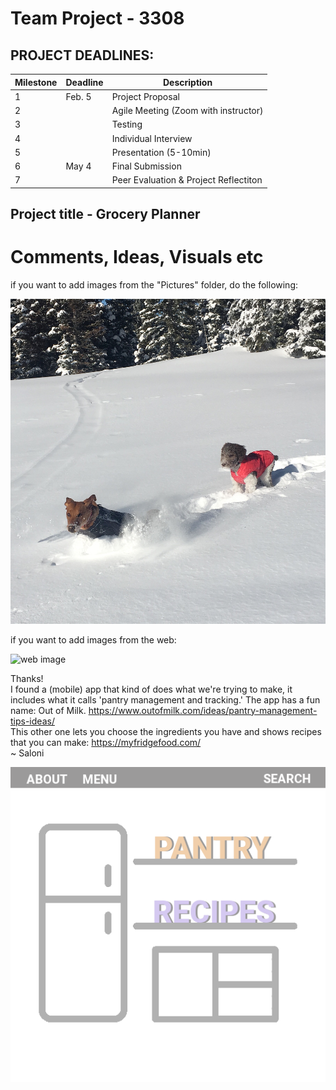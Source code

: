 # Team Project - 3308

## PROJECT DEADLINES:

  | Milestone | Deadline |   Description                         |
  | --------- | -------- | ------------------------------------  |
  |     1     |  Feb. 5  | Project Proposal                      |
  |     2     |          | Agile Meeting (Zoom with instructor)  |
  |     3     |          | Testing                               |
  |     4     |          | Individual Interview                  |
  |     5     |          | Presentation (5-10min)                |
  |     6     |  May 4   | Final Submission                      |
  |     7     |          | Peer Evaluation & Project Reflectiton |



## Project title - Grocery Planner

# Comments, Ideas, Visuals etc

if you want to add images from the "Pictures" folder, do the following:

![file image](Pictures/IMG_E9067.JPG)

if you want to add images from the web:

![web image](https://i0.wp.com/cdn-prod.medicalnewstoday.com/content/images/articles/277/277627/bunch-of-fresh-coriander-or-cilantro-on-a-wooden-table.jpg?w=1155&h=1444)

Thanks!\
I found a (mobile) app that kind of does what we're trying to make, it includes what it calls 'pantry management and tracking.' The app has a fun name: Out of Milk. https://www.outofmilk.com/ideas/pantry-management-tips-ideas/ \
This other one lets you choose the ingredients you have and shows recipes that you can make: https://myfridgefood.com/ \
~ Saloni

![file image](Pictures/Webpage1.png)

